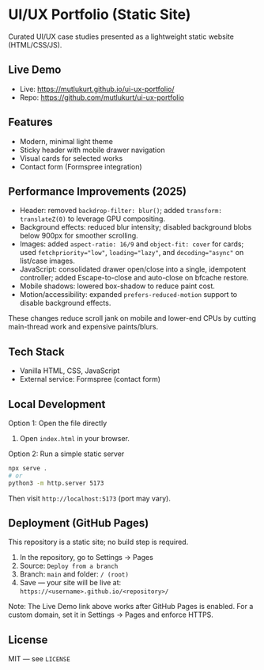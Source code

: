# UI/UX Portfolio (Static Site)

Curated UI/UX case studies presented as a lightweight static website (HTML/CSS/JS).

## Live Demo

- Live: https://mutlukurt.github.io/ui-ux-portfolio/
- Repo: https://github.com/mutlukurt/ui-ux-portfolio

## Features

- Modern, minimal light theme
- Sticky header with mobile drawer navigation
- Visual cards for selected works
- Contact form (Formspree integration)

## Performance Improvements (2025)

- Header: removed `backdrop-filter: blur()`; added `transform: translateZ(0)` to leverage GPU compositing.
- Background effects: reduced blur intensity; disabled background blobs below 900px for smoother scrolling.
- Images: added `aspect-ratio: 16/9` and `object-fit: cover` for cards; used `fetchpriority="low"`, `loading="lazy"`, and `decoding="async"` on list/case images.
- JavaScript: consolidated drawer open/close into a single, idempotent controller; added Escape-to-close and auto-close on bfcache restore.
- Mobile shadows: lowered box-shadow to reduce paint cost.
- Motion/accessibility: expanded `prefers-reduced-motion` support to disable background effects.

These changes reduce scroll jank on mobile and lower-end CPUs by cutting main-thread work and expensive paints/blurs.

## Tech Stack

- Vanilla HTML, CSS, JavaScript
- External service: Formspree (contact form)

## Local Development

Option 1: Open the file directly

1. Open `index.html` in your browser.

Option 2: Run a simple static server

```bash
npx serve .
# or
python3 -m http.server 5173
```

Then visit `http://localhost:5173` (port may vary).

## Deployment (GitHub Pages)

This repository is a static site; no build step is required.

1. In the repository, go to Settings → Pages
2. Source: `Deploy from a branch`
3. Branch: `main` and folder: `/ (root)`
4. Save — your site will be live at: `https://<username>.github.io/<repository>/`

Note: The Live Demo link above works after GitHub Pages is enabled. For a custom domain, set it in Settings → Pages and enforce HTTPS.

## License

MIT — see `LICENSE`
